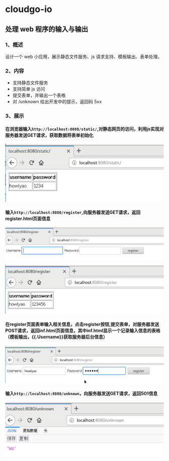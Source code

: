 # cloudgo-io

## 处理 web 程序的输入与输出


### 1、概述
设计一个 web 小应用，展示静态文件服务、js 请求支持、模板输出、表单处理。

### 2、内容

* 支持静态文件服务
* 支持简单 js 访问
* 提交表单，并输出一个表格
* 对 /unknown 给出开发中的提示，返回码 5xx

### 3、展示

####  在浏览器输入`http://localhost:8080/static/`,对静态网页的访问，利用js实现对服务器发送GET请求，获取数据将表单初始化

![](https://github.com/Howlyao/cloudgo-io/raw/master/images/1.jpg)

####  输入`http://localhost:8080/register`,向服务器发送GET请求，返回register.html页面信息

![](https://github.com/Howlyao/cloudgo-io/raw/master/images/2.jpg)

![](https://github.com/Howlyao/cloudgo-io/raw/master/images/3.jpg)

####  在register页面表单输入相关信息，点击register按钮,提交表单，对服务器发送POST请求，返回inf.html页面信息，其中inf.html显示一个记录输入信息的表格（模板输出，{{.Username}}获取服务器后台信息）

![](https://github.com/Howlyao/cloudgo-io/raw/master/images/4.jpg)


####  输入`http://localhost:8080/unknown`，向服务器发送GET请求，返回501信息

![](https://github.com/Howlyao/cloudgo-io/raw/master/images/5.jpg)

